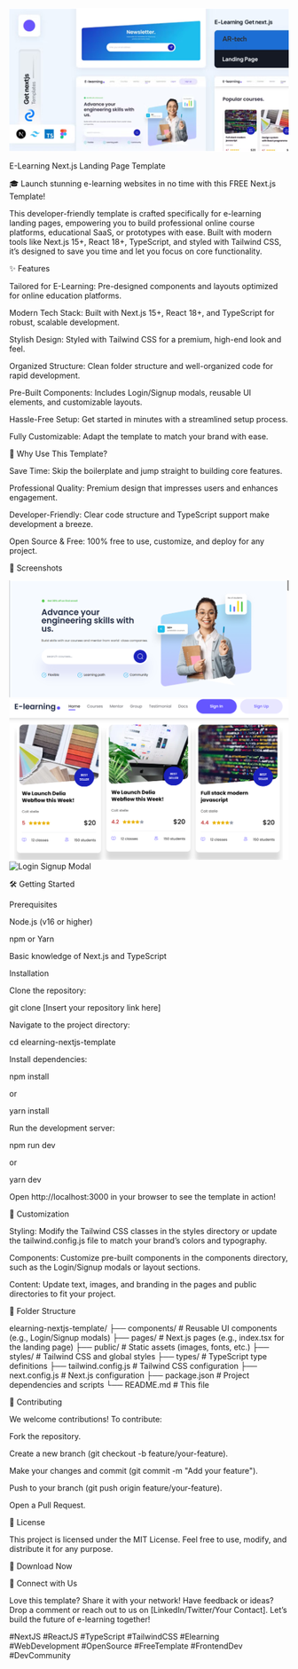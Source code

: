 ![E-Learning Screenshot](./learning.png)

E-Learning Next.js Landing Page Template

🎓 Launch stunning e-learning websites in no time with this FREE Next.js Template!

This developer-friendly template is crafted specifically for e-learning landing pages, empowering you to build professional online course platforms, educational SaaS, or prototypes with ease. Built with modern tools like Next.js 15+, React 18+, TypeScript, and styled with Tailwind CSS, it’s designed to save you time and let you focus on core functionality.

✨ Features

Tailored for E-Learning: Pre-designed components and layouts optimized for online education platforms.

Modern Tech Stack: Built with Next.js 15+, React 18+, and TypeScript for robust, scalable development.

Stylish Design: Styled with Tailwind CSS for a premium, high-end look and feel.

Organized Structure: Clean folder structure and well-organized code for rapid development.

Pre-Built Components: Includes Login/Signup modals, reusable UI elements, and customizable layouts.

Hassle-Free Setup: Get started in minutes with a streamlined setup process.

Fully Customizable: Adapt the template to match your brand with ease.

🚀 Why Use This Template?

Save Time: Skip the boilerplate and jump straight to building core features.

Professional Quality: Premium design that impresses users and enhances engagement.

Developer-Friendly: Clear code structure and TypeScript support make development a breeze.

Open Source & Free: 100% free to use, customize, and deploy for any project.

📸 Screenshots

![Hero Section](./hero.png)
![Courses Section](./Courses.png)
![Login Signup Modal](./LogIn-SignUp.png)

🛠️ Getting Started

Prerequisites

Node.js (v16 or higher)

npm or Yarn

Basic knowledge of Next.js and TypeScript

Installation

Clone the repository:

git clone [Insert your repository link here]

Navigate to the project directory:

cd elearning-nextjs-template

Install dependencies:

npm install

or

yarn install

Run the development server:

npm run dev

or

yarn dev

Open http://localhost:3000 in your browser to see the template in action!

🎨 Customization

Styling: Modify the Tailwind CSS classes in the styles directory or update the tailwind.config.js file to match your brand’s colors and typography.

Components: Customize pre-built components in the components directory, such as the Login/Signup modals or layout sections.

Content: Update text, images, and branding in the pages and public directories to fit your project.

📂 Folder Structure

elearning-nextjs-template/
├── components/ # Reusable UI components (e.g., Login/Signup modals)
├── pages/ # Next.js pages (e.g., index.tsx for the landing page)
├── public/ # Static assets (images, fonts, etc.)
├── styles/ # Tailwind CSS and global styles
├── types/ # TypeScript type definitions
├── tailwind.config.js # Tailwind CSS configuration
├── next.config.js # Next.js configuration
├── package.json # Project dependencies and scripts
└── README.md # This file

🤝 Contributing

We welcome contributions! To contribute:

Fork the repository.

Create a new branch (git checkout -b feature/your-feature).

Make your changes and commit (git commit -m "Add your feature").

Push to your branch (git push origin feature/your-feature).

Open a Pull Request.

📜 License

This project is licensed under the MIT License. Feel free to use, modify, and distribute it for any purpose.

🔗 Download Now

🙌 Connect with Us

Love this template? Share it with your network! Have feedback or ideas? Drop a comment or reach out to us on [LinkedIn/Twitter/Your Contact]. Let’s build the future of e-learning together!

#NextJS #ReactJS #TypeScript #TailwindCSS #Elearning #WebDevelopment #OpenSource #FreeTemplate #FrontendDev #DevCommunity
